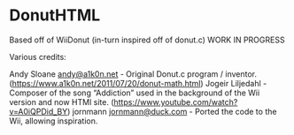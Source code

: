 # DonutHTML
Based off of WiiDonut (in-turn inspired off of donut.c)
WORK IN PROGRESS

Various credits:

Andy Sloane <andy@a1k0n.net> - Original Donut.c program / inventor. (https://www.a1k0n.net/2011/07/20/donut-math.html)
Jogeir Liljedahl - Composer of the song “Addiction” used in the background of the Wii version and now HTMl site. (https://www.youtube.com/watch?v=A0iQPDid_BY)
jornmann <jornmann@duck.com> - Ported the code to the Wii, allowing inspiration.

